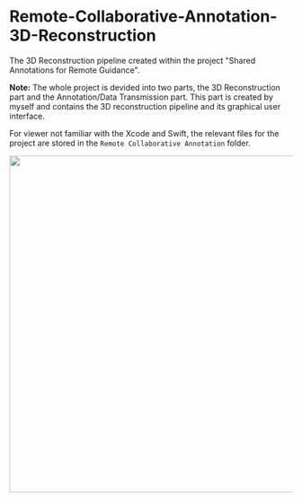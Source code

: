 # Remote-Collaborative-Annotation-3D-Reconstruction
The 3D Reconstruction pipeline created within the project "Shared Annotations for Remote Guidance".

**Note:** The whole project is devided into two parts, the 3D Reconstruction part and the Annotation/Data Transmission part. This part is created by myself and contains the 3D reconstruction pipeline and its graphical user interface.

For viewer not familiar with the Xcode and Swift, the relevant files for the project are stored in the `Remote Collaborative Annotation` folder.

<div style="text-align: center">
  <img src="pics/video1.gif" width="600">
</div>
